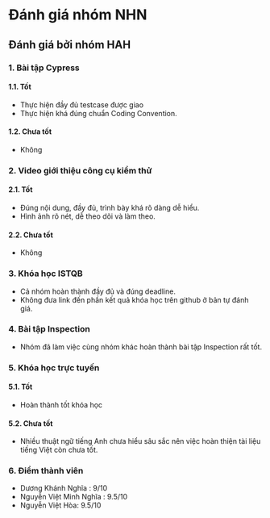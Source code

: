 # Đánh giá nhóm NHN
 ## Đánh giá bởi nhóm HAH
 
 ### 1. Bài tập Cypress
 #### 1.1. Tốt
  - Thực hiện đầy đủ testcase được giao
  - Thực hiện khá đúng chuẩn Coding Convention.
 
 #### 1.2. Chưa tốt
  - Không

 ### 2. Video giới thiệu công cụ kiểm thử
 #### 2.1. Tốt
  - Đúng nội dung, đầy đủ, trình bày khá rõ dàng dễ hiểu.
  - Hình ảnh rõ nét, dễ theo dõi và làm theo.
 
 #### 2.2. Chưa tốt
  - Không
 
 ### 3. Khóa học ISTQB
  - Cả nhóm hoàn thành đầy đủ và đúng deadline.
  - Không đưa link đến phần kết quả khóa học trên github ở bản tự đánh giá.
 ### 4. Bài tập Inspection
  - Nhóm đã làm việc cùng nhóm khác hoàn thành bài tập Inspection rất tốt.
 
 ### 5. Khóa học trực tuyến 
 #### 5.1. Tốt
  - Hoàn thành tốt khóa học
 #### 5.2. Chưa tốt 
  - Nhiều thuật ngữ tiếng Anh chưa hiểu sâu sắc nên việc hoàn thiện tài liệu tiếng  Việt còn chưa tốt.
 ### 6. Điểm thành viên
  - Dương Khánh Nghĩa : 9/10
  - Nguyễn Việt Minh Nghĩa : 9.5/10
  - Nguyễn Việt Hòa: 9.5/10
